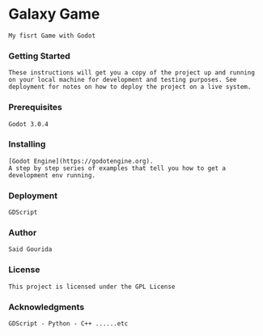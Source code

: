 # Galaxy Game
    My fisrt Game with Godot 

### Getting Started
    These instructions will get you a copy of the project up and running on your local machine for development and testing purposes. See deployment for notes on how to deploy the project on a live system.

### Prerequisites
    Godot 3.0.4 

### Installing
    [Godot Engine](https://godotengine.org).
    A step by step series of examples that tell you how to get a development env running.

### Deployment
    GDScript

### Author
    Said Gourida 

### License
    This project is licensed under the GPL License 

### Acknowledgments
    GDScript - Python - C++ ......etc




